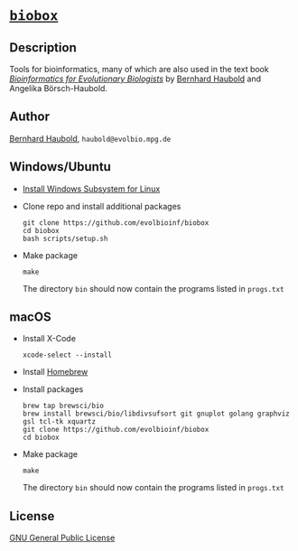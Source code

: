 # [`biobox`](https://github.com/EvolBioInf/biobox/releases/download/v1.1/biobox.pdf)
## Description
Tools for bioinformatics, many of which are also used in the text book
[*Bioinformatics for Evolutionary
Biologists*](https://link.springer.com/book/10.1007/978-3-031-20414-2)
by [Bernhard Haubold](http://guanine.evolbio.mpg.de/) and Angelika Börsch-Haubold.
## Author
[Bernhard Haubold](http://guanine.evolbio.mpg.de/), `haubold@evolbio.mpg.de`
## Windows/Ubuntu
- [Install Windows Subsystem for Linux](https://docs.microsoft.com/en-us/windows/wsl/install)
- Clone repo and install additional packages

  `git clone https://github.com/evolbioinf/biobox`  
  `cd biobox`  
  `bash scripts/setup.sh`

- Make package

  `make`

  The directory `bin` should now contain the programs listed in `progs.txt`
## macOS
- Install X-Code

  `xcode-select --install`
- Install [Homebrew](https://brew.sh)
- Install packages

  `brew tap brewsci/bio`  
  `brew install brewsci/bio/libdivsufsort git gnuplot golang
  graphviz gsl tcl-tk xquartz`  
  `git clone https://github.com/evolbioinf/biobox`  
  `cd biobox`
  
- Make package

  `make`

  The directory `bin` should now contain the programs listed in `progs.txt`
## License
[GNU General Public License](https://www.gnu.org/licenses/gpl.html)

